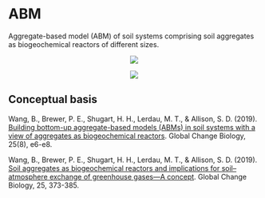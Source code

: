 # ABM
Aggregate-based model (ABM) of soil systems comprising soil aggregates as biogeochemical reactors of different sizes.

<p align='center'> <img src='https://onlinelibrary.wiley.com/cms/asset/b0e673e9-1c1a-4630-84f4-d2353a239404/gcb14684-fig-0001-m.jpg'> </p>

<p align='center'> <img src='https://onlinelibrary.wiley.com/cms/asset/8d86e437-3f57-4e10-83af-8ff69d384881/gcb14515-fig-0001-m.jpg'> </p>

## Conceptual basis

Wang, B., Brewer, P. E., Shugart, H. H., Lerdau, M. T., & Allison, S. D. (2019). [Building bottom-up aggregate-based models (ABMs) in soil systems with a view of aggregates as biogeochemical reactors](https://doi.org/10.1111/gcb.14684). Global Change Biology, 25(8), e6-e8.

Wang, B., Brewer, P. E., Shugart, H. H., Lerdau, M. T., & Allison, S. D. (2019). [Soil aggregates as biogeochemical reactors and implications for soil–atmosphere exchange of greenhouse gases—A concept](https://doi.org/10.1111/gcb.14515). Global Change Biology, 25, 373-385.
